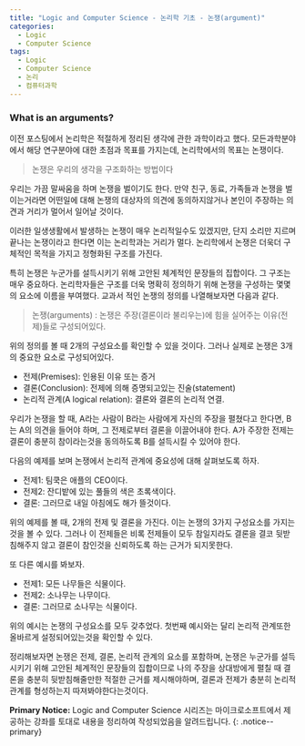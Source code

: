 ```yaml
---
title: "Logic and Computer Science - 논리학 기초 - 논쟁(argument)"
categories:
  - Logic
  - Computer Science
tags:
  - Logic
  - Computer Science
  - 논리
  - 컴퓨터과학
---
```

### What is an arguments?
이전 포스팅에서 논리학은 적절하게 정리된 생각에 관한 과학이라고 했다. 모든과학분야에서 해당 연구분야에 대한 초점과 목표를 가지는데, 논리학에서의 목표는 논쟁이다.

>논쟁은 우리의 생각을 구조화하는 방법이다

우리는 가끔 말싸움을 하며 논쟁을 벌이기도 한다. 만약 친구, 동료, 가족들과 논쟁을 벌이는거라면 어떤일에 대해 논쟁의 대상자의 의견에 동의하지않거나 본인이 주장하는 의견과 거리가 멀어서 일어날 것이다.

이러한 일생생활에서 발생하는 논쟁이 매우 논리적일수도 있겠지만, 단지 소리만 지르며 끝나는 논쟁이라고 한다면 이는 논리학과는 거리가 멀다. 논리학에서 논쟁은 더욱더 구체적인 목적을 가지고 정형화된 구조를 가진다.

특히 논쟁은 누군가를 설득시키기 위해 고안된 체계적인 문장들의 집합이다. 그 구조는 매우 중요하다. 논리학자들은 구조를 더욱 명확히 정의하기 위해 논쟁을 구성하는 몇몇의 요소에 이름을 부여했다. 교과서 적인 논쟁의 정의를 나열해보자면 다음과 같다.

> 논쟁(arguments)
:   논쟁은 주장(결론이라 불리우는)에 힘을 실어주는 이유(전제)들로 구성되어있다.

위의 정의를 볼 때 2개의 구성요소를 확인할 수 있을 것이다. 그러나 실제로 논쟁은 3개의 중요한 요소로 구성되어있다.

* 전제(Premises): 인용된 이유 또는 증거
* 결론(Conclusion): 전제에 의해 증명되고있는 진술(statement)
* 논리적 관계(A logical relation): 결론와 결론의 논리적 연결.

우리가 논쟁을 할 때, A라는 사람이 B라는 사람에게 자신의 주장을 펼쳤다고 한다면, B는 A의 의견을 들어야 하며, 그 전제로부터 결론을 이끌어내야 한다. A가 주장한 전제는 결론이 충분히 참이라는것을 동의하도록 B를 설득시킬 수 있어야 한다.

다음의 예제를 보며 논쟁에서 논리적 관계에 중요성에 대해 살펴보도록 하자.

* 전제1: 팀쿡은 애플의 CEO이다.
* 전제2: 잔디밭에 있는 풀들의 색은 초록색이다.
* 결론: 그러므로 내일 아침에도 해가 뜰것이다.

위의 예제를 볼 때, 2개의 전제 및 결론을 가진다. 이는 논쟁의 3가지 구성요소를 가지는것을 볼 수 있다. 그러나 이 전제들은 비록 전제들이 모두 참일지라도 결론을 결코 뒷받침해주지 않고 결론이 참인것을 신뢰하도록 하는 근거가 되지못한다.

또 다른 예시를 봐보자.

* 전제1: 모든 나무들은 식물이다.
* 전제2: 소나무는 나무이다.
* 결론: 그러므로 소나무는 식물이다.

위의 예시는 논쟁의 구성요소를 모두 갖추었다. 첫번째 예시와는 달리 논리적 관계또한 올바르게 설정되어있는것을 확인할 수 있다.


정리해보자면 논쟁은 전제, 결론, 논리적 관계의 요소를 포함하며, 논쟁은 누군가를 설득시키기 위해 고안된 체계적인 문장들의 집합이므로 나의 주장을 상대방에게 펼칠 때 결론을 충분히 뒷받침해줄만한 적절한 근거를 제시해야하며, 결론과 전제가 충분히 논리적 관계를 형성하는지 따져봐야한다는것이다.


**Primary Notice:** Logic and Computer Science 시리즈는 마이크로소프트에서 제공하는 강좌를 토대로 내용을 정리하여 작성되었음을 알려드립니다.
{: .notice--primary}
